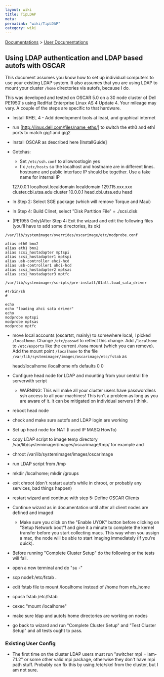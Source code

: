 ```yaml
---
layout: wiki
title: TipLDAP
meta: 
permalink: "wiki/TipLDAP"
category: wiki
---
```

<!-- Name: TipLDAP -->
<!-- Version: 2 -->
<!-- Author: jparpail -->
[Documentations](Document) > [User Documentations](Support) 

## Using LDAP authentication and LDAP based autofs with OSCAR

This document assumes you know how to set up individual computers to use your existing LDAP system.  It also assumes that you are using LDAP to mount your cluster `/home` directories via autofs, because I do.

This was developed and tested on OSCAR 5.0 on a 30 node cluster of Dell PE1950's using RedHat Enterprise Linux AS 4 Update 4.  Your mileage may vary.  A couple of the steps are specific to that hardware.

 * Install RHEL 4 - Add development tools at least, and graphical internet
 * run [http://linux.dell.com/files/name_eths/] to switch the eth0 and eth1 ports to match gig1 and gig2
 * Install OSCAR as described here [InstallGuide]
 * Gotchas:
   * Set `/etc/ssh.conf` to allowrootlogin yes
   * fix `/etc/hosts` so the localhost and hostname are in different lines.  hostname and public interface IP should be together.  Use a fake name for internal IP


    127.0.0.1 localhost.localdomain localdomain
    129.115.xxx.xxx cluster.cbi.utsa.edu cluster
    10.0.0.1 head.cbi.utsa.edu head

 * In Step 2: Select SGE package (which will remove Torque and Maui)
 * In Step 4: Build Clinet, select "Disk Partition File" = ./scsi.disk
 * (PE1955 Only)After Step 4: Exit the wizard and edit the following files (you'll have to add some directories, its ok)

`/var/lib/systemimager/overrides/oscarimage/etc/modprobe.conf`

    alias eth0 bnx2
    alias eth1 bnx2
    alias scsi_hostadapter mptspi
    alias scsi_hostadapter1 mptspi
    alias usb-controller ehci-hcd
    alias usb-controller1 uhci-hcd
    alias scsi_hostadapter2 mptsas
    alias scsi_hostadapter3 mptfc

`/var/lib/systemimager/scripts/pre-install/01all.load_sata_driver`

    #!/bin/sh
    #
      
    echo
    echo "loading ahci sata driver"
    echo
    modprobe mptspi
    modprobe mptsas
    modprobe mptfc

 * move local accounts (oscartst, mainly) to somewhere local, I picked `/localhome`. Change `/etc/passwd` to reflect this change.  Add `/localhome` to `/etc/exports` like the current `/home` mount (which you can remove).  Add the mount point `/localhome` to the file `/var/lib/systemimager/images/oscarimage/etc/fstab` as 

    head:/localhome /localhome      nfs     defaults        0 0

 * Configure head node for LDAP and mounting from your central file serverwith script
   * WARNING: This will make all your cluster users have passwordless ssh access to all your machines! This isn't a problem as long as you are aware of it.  It can be mitigated on individual servers I think.
 * reboot head node
 * check and make sure autofs and LDAP login are working
 * Set up head node for NAT (I used IP MASQ HowTo)
 * copy LDAP script to image temp directory /var/lib/systemimager/images/oscarimage/tmp/ for example and
 * chroot /var/lib/systemimager/images/oscarimage
 * run LDAP script from /tmp
 * mkdir /localhome; mkdir /groups 
 * exit chroot (don't restart autofs while in chroot, or probably any services, bad  things happen)
 * restart wizard and continue with step 5: Define OSCAR Clients
 * Continue wizard as in documentation until after all client nodes are defined and  imaged
   * Make sure you click on the "Enable UYOK" button before clicking on "Setup Network boot"! and give it a minute to complete the kernel transfer before you start collecting macs.  This way when you assign a mac, the node will be able to start imaging immediately (if you're quick).
 * Before running "Complete Cluster Setup" do the following or the tests will fail.
 * open a new terminal and do "su -"
 * scp node1:/etc/fstab .
 * edit fstab file to mount /localhome instead of /home from nfs_home
 * cpush fstab /etc/fstab
 * cexec "mount /localhome"
 * make sure ldap and autofs home directories are working on nodes
 * go back to wizard and run "Complete Cluster Setup" and "Test Cluster Setup" and  all tests ought to pass.

### Existing User Config

 * The first time on the cluster LDAP users must run "switcher mpi = lam-7.1.2" or some other valid mpi package, otherwise they don't have mpi path stuff.  Probably can fix this by using /etc/skel from the cluster, but I am not sure.
